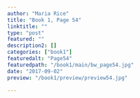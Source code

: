 ```yaml
---
author: "Maria Rice"
title: "Book 1, Page 54"
linktitle: ""
type: "post"
featured: ""
description2: []
categories: ["book1"]
featuredalt: "Page54"
featuredpath: "/book1/main/bw_page54.jpg"
date: "2017-09-02"
preview: "/book1/preview/preview54.jpg"

---
```

